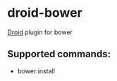 droid-bower
===========

[Droid](https://github.com/droid-php/droid) plugin for bower

## Supported commands:

- bower:install
